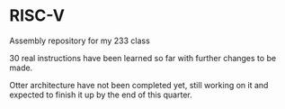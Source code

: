 # RISC-V
Assembly repository for my 233 class

30 real instructions have been learned so far with further changes to be made.

Otter architecture have not been completed yet, still working on it and expected to finish it up by the end of this quarter. 
